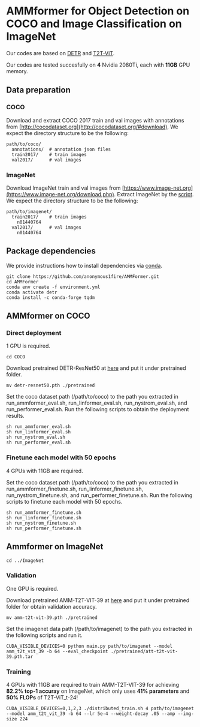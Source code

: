 **AMMformer** for Object Detection on COCO and Image Classification on ImageNet
========
Our codes are based on [DETR](https://github.com/facebookresearch/detr) and [T2T-ViT](https://github.com/yitu-opensource/T2T-ViT).

Our codes are tested succesfully on **4** Nvidia 2080Ti, each with **11GB** GPU memory.
## Data preparation

### COCO
Download and extract COCO 2017 train and val images with annotations from
[http://cocodataset.org](http://cocodataset.org/#download).
We expect the directory structure to be the following:
```
path/to/coco/
  annotations/  # annotation json files
  train2017/    # train images
  val2017/      # val images
```
### ImageNet
Download ImageNet train and val images from [https://www.image-net.org](https://www.image-net.org/download.php).
Extract ImageNet by the [script](https://gist.github.com/BIGBALLON/8a71d225eff18d88e469e6ea9b39cef4).
We expect the directory structure to be the following:
```
path/to/imagenet/
  train2017/    # train images
    n01440764
  val2017/      # val images
    n01440764
```

## Package dependencies
We provide instructions how to install dependencies via [conda](https://docs.anaconda.com/anaconda/install/). 
```
git clone https://github.com/anonymous1fire/AMMFormer.git
cd AMMFormer
conda env create -f environment.yml
conda activate detr
conda install -c conda-forge tqdm
```

## AMMformer on COCO
### Direct deployment
1 GPU is required.
```
cd COCO
```
Download pretrained DETR-ResNet50 at [here](https://www.dropbox.com/s/ir0boozs2nba9rf/detr-resnet50.pth) and put it under pretrained folder.
```
mv detr-resnet50.pth ./pretrained
```
Set the coco dataset path (/path/to/coco) to the path you extracted in run_ammformer_eval.sh, run_linformer_eval.sh, run_nystrom_eval.sh, and run_performer_eval.sh.
Run the following scripts to obtain the deployment results.
```
sh run_ammformer_eval.sh
sh run_linformer_eval.sh
sh run_nystrom_eval.sh
sh run_performer_eval.sh
```
### Finetune each model with 50 epochs
4 GPUs with 11GB are required.

Set the coco dataset path (/path/to/coco) to the path you extracted in run_ammformer_finetune.sh, run_linformer_finetune.sh, run_nystrom_finetune.sh, and run_performer_finetune.sh.
Run the following scripts to finetune each model with 50 epochs.
```
sh run_ammformer_finetune.sh
sh run_linformer_finetune.sh
sh run_nystrom_finetune.sh
sh run_performer_finetune.sh
```

## Ammformer on ImageNet
```
cd ../ImageNet
```
### Validation
One GPU is required.

Download pretrained AMM-T2T-VIT-39 at [here](https://www.dropbox.com/s/9uzu44gblz6i8n3/amm-t2t-vit-39.pth.tar) and put it under pretrained folder for obtain validation accuracy.
```
mv amm-t2t-vit-39.pth ./pretrained
```
Set the imagenet data path (/path/to/imagenet) to the path you extracted in the following scripts and run it.
```
CUDA_VISIBLE_DEVICES=0 python main.py path/to/imagenet --model amm_t2t_vit_39 -b 64 --eval_checkpoint ./pretrained/att-t2t-vit-39.pth.tar
```
### Training
4 GPUs with 11GB are required to train AMM-T2T-VIT-39 for achieving  **82.2% top-1 accuray** on ImageNet, which only uses **41% parameters** and **50% FLOPs** of T2T-ViT\_t-24!
```
CUDA_VISIBLE_DEVICES=0,1,2,3 ./distributed_train.sh 4 path/to/imagenet --model amm_t2t_vit_39 -b 64 --lr 5e-4 --weight-decay .05 --amp --img-size 224
```
